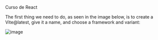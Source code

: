 Curso de React 

The first thing we need to do, as seen in the image below, is to create a Vite@latest, give it a name, and choose a framework and variant:

![image](https://github.com/DanielMataHerchiga/React/assets/147836579/a2287f7f-6f7e-49ba-b20f-ef96284c1140)


